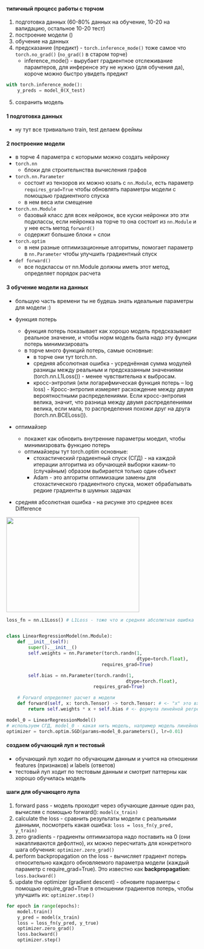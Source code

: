 #### типичный процесс работы с торчом
1. подготовка данных (60-80% данных на обучение, 10-20 на валидацию, остальное 10-20 тест)
2. построение модели ()
3. обучение на данных
4. предсказание (предикт) - ```torch.inference_mode()``` тоже самое что ```torch.no_grad()``` (```no_grad()``` в старом торче)
    - inference_mode() - вырубает градиентное отслеживание парамтеров, для инференсе эту не нужно (для обучения да), короче можно быстро увидеть предикт
```python
with torch.inference_mode(): 
    y_preds = model_0(X_test)
```
5. сохранить модель

#### 1 подготовка данных
- ну тут все тривиально train, test делаем фреймы

#### 2 построение модели
- в торче 4 параметра с которыми можно создать нейронку
- ```torch.nn``` 
  - блоки для строительнства вычисления графов
- ```torch.nn.Parameter```
  - состоит из тензоров их можно юзать с ```nn.Module```, есть параметр ```requires_grad=True``` чтобы обновлять параметры модели с помощзью градиентного спуска
  - в нем веса  или смещение
- ```torch.nn.Module```
  - базовый класс для всех нейронок, все куски нейронки это эти подклассы, если нейронка на торче то она состоит из ```nn.Module``` и у нее есть метод ```forward()```
  - содержит большие блоки = слои
- ```torch.optim``` 
  - в нем разные оптимизационные алгоритмы, помогает параметр в ```nn.Parameter``` чтобы улучшить градиентный спуск
- ```def forward()```	
  - все подклассы от nn.Module должны иметь этот метод, определяет порядок расчета 

#### 3 обучение модели на данных
- большую часть времени ты не будешь знать идеальные параметры для модели :)
- функция потерь
  - функция потерь показывает как хорошо модель предсказывает реальное значение, и чтобы норм модель была надо эту функции потерь минимизировать
  - в торче много функций потерь, самые основные:
    - в торче они тут torch.nn.
    - средняя абсолютная ошибка - усреднённая сумма модулей разницы между реальным и предсказанным значениями (torch.nn.L1Loss()) - менее чувствительна к выбросам. 
    - кросс-энтропия (или логарифмическая функция потерь – log loss) - Кросс-энтропия измеряет расхождение между двумя вероятностными распределениями. Если кросс-энтропия велика, значит, что разница между двумя распределениями велика, если мала, то распределения похожи друг на друга (torch.nn.BCELoss()).
- оптимайзер
  - покажет как обновить внутренние параметры моедил, чтобы минимизровать функцию потерь
  - оптимайзеры тут torch.optim основные:
    - стохастический градиентный спуск (СГД) - на каждой итерации алгоритма из обучающей выборки каким-то (случайным) образом выбирается только один объект
    - Adam - это алгоритм оптимизации замены для стохастического градиентного спуска, может обрабатывать редкие градиенты в шумных задачах

- средняя абсолютная ошибка - на рисунке это среднее всех Difference
<img src="https://raw.githubusercontent.com/mrdbourke/pytorch-deep-learning/main/images/01-mae-loss-annotated.png" width="350" height="250">

```python
loss_fn = nn.L1Loss() # L1Loss - тоже что и средняя абсолютная ошибка


class LinearRegressionModel(nn.Module):
    def __init__(self):
        super().__init__() 
        self.weights = nn.Parameter(torch.randn(1,
                                                dtype=torch.float),
                                   requires_grad=True) 

        self.bias = nn.Parameter(torch.randn(1,
                                            dtype=torch.float),
                                requires_grad=True)

    # Forward определяет расчет в модели
    def forward(self, x: torch.Tensor) -> torch.Tensor: # <- "x" это входные данные трейн или тест
        return self.weights * x + self.bias # <- формула линейной регресии

model_0 = LinearRegressionModel()
# используем СГД, model_0 - какая нить модель, например модель линейной регресии
optimizer = torch.optim.SGD(params=model_0.parameters(), lr=0.01)
```
#### создаем обучающий луп и тестовый
- обучающий луп ходит по обучающим данным и учится на отношении features (признаков) и labels (ответов)
- тестовый луп ходит по тестовым данным и смотрит паттерны как хорошо обучилась модель

#### шаги для обучающего лупа
1. forward pass - модель проходит через обучающие данные один раз, вычисляя с помощью forward(): ```model(x_train)```
2. сalculate the loss - сравнить результаты модели с реальными данными, посмотреть какая ошибка: ```loss = loss_fn(y_pred, y_train)```
3. zero gradients - градиенты оптимизатора надо поставить на 0 (они накапливаются дефолтно), их можно пересчитать для конкретного шага обучения: ```optimizer.zero_grad()```
4. perform backpropagation on the loss - вычисляет градиент потерь относительно каждого обновляемого параметра модели (каждый параметр с require_grad=True). Это известно как **backpropagation**: ```loss.backward()```
5. update the optimizer (gradient descent) - обновите параметры с помощью require_grad=True в отношении градиентов потерь, чтобы улучшить их: ```optimizer.step()```

```python
for epoch in range(epochs):
    model.train()
    y_pred = model(x_train)
    loss = loss_fn(y_pred, y_true)
    optimizer.zero_grad()
    loss.backward()
    optimizer.step()
```
